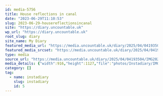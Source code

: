 ```yaml
---
id: media-5756
title: House reflections in canal
date: "2023-06-29T11:10:53"
slug: 2023-06-29-housereflectionsincanal
site: "https://diary.uncountable.uk"
wp_url: "https://diary.uncountable.uk"
root_slug: diary
site_name: My Diary
featured_media_url: "https://media.uncountable.uk/diary/2025/04/04193504/IMG20230629121053-edited.webp"
featured_media_srcset: "https://media.uncountable.uk/diary/2025/04/04193504/IMG20230629121053-edited-244x300.webp 244w, https://media.uncountable.uk/diary/2025/04/04193504/IMG20230629121053-edited-832x1024.webp 832w, https://media.uncountable.uk/diary/2025/04/04193504/IMG20230629121053-edited-150x150.webp 150w, https://media.uncountable.uk/diary/2025/04/04193504/IMG20230629121053-edited-520x640.webp 520w, https://media.uncountable.uk/diary/2025/04/04193504/IMG20230629121053-edited.webp 916w"
type: media
source_url: "https://media.uncountable.uk/diary/2025/04/04193504/IMG20230629121053-edited.webp"
media_details: {"width":916,"height":1127,"file":"photos/Instadiary/IMG20230629121053-edited.webp","filesize":150622,"sizes":{"medium":{"file":"IMG20230629121053-edited-244x300.webp","width":244,"height":300,"filesize":34996,"mime_type":"image/webp","source_url":"https://media.uncountable.uk/diary/2025/04/04193504/IMG20230629121053-edited-244x300.webp"},"large":{"file":"IMG20230629121053-edited-832x1024.webp","width":832,"height":1024,"filesize":278358,"mime_type":"image/webp","source_url":"https://media.uncountable.uk/diary/2025/04/04193504/IMG20230629121053-edited-832x1024.webp"},"thumbnail":{"file":"IMG20230629121053-edited-150x150.webp","width":150,"height":150,"filesize":11468,"mime_type":"image/webp","source_url":"https://media.uncountable.uk/diary/2025/04/04193504/IMG20230629121053-edited-150x150.webp"},"mobwidth":{"file":"IMG20230629121053-edited-520x640.webp","width":520,"height":640,"filesize":142944,"mime_type":"image/webp","source_url":"https://media.uncountable.uk/diary/2025/04/04193504/IMG20230629121053-edited-520x640.webp"},"full":{"file":"IMG20230629121053-edited.webp","width":916,"height":1127,"mime_type":"image/webp","source_url":"https://media.uncountable.uk/diary/2025/04/04193504/IMG20230629121053-edited.webp"}},"image_meta":{"aperture":"0","credit":"","camera":"","caption":"","created_timestamp":"0","copyright":"","focal_length":"0","iso":"0","shutter_speed":"0","title":"","orientation":"0","keywords":[]}}
category: []
tag:
  - name: instadiary
    slug: instadiary
    id: 5
---
```



